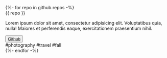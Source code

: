  

<div class="grid grid-cols-2 gap-4">
{%- for repo in github.repos -%}
  <div class="bg-blue-50 rounded overflow-hidden shadow-lg">
    <div class="px-6 py-4">
      <div class="text-blue-900 font-bold text-xl mb-2">{{ repo }}</div>
      <p class="text-gray-700 text-base">
        Lorem ipsum dolor sit amet, consectetur adipisicing elit. Voluptatibus quia, nulla! Maiores et perferendis eaque, exercitationem praesentium nihil.
      </p>  
      <button class="bg-blue-500 hover:opacity-75 text-white flex-grow rounded-full px-8 py-2">
        <a href="https://github.com/kevinkhill/{{ repo }}">Github</a>
      </button>
    </div>
    <div class="px-6 pt-4 pb-2">
      <span class="inline-block bg-gray-200 rounded-full px-3 py-1 text-sm font-semibold text-gray-700 mr-2 mb-2">#photography</span>
      <span class="inline-block bg-gray-200 rounded-full px-3 py-1 text-sm font-semibold text-gray-700 mr-2 mb-2">#travel</span>
      <span class="inline-block bg-gray-200 rounded-full px-3 py-1 text-sm font-semibold text-gray-700 mr-2 mb-2">#fall</span>
    </div>
  </div>
{%- endfor -%}
</div>
